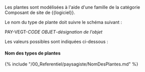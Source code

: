 Les plantes sont modélisées à l'aide d'une famille de la catégorie Composant de site de {{logiciel}}.

Le nom du type de plante doit suivre le schéma suivant :

PAY-VEGT-_CODE OBJET_-_désignation de l’objet_

Les valeurs possibles sont indiquées ci-dessous :

#### Nom des types de plantes

{% include "/00_Referentiel/paysagiste/NomDesPlantes.md" %}